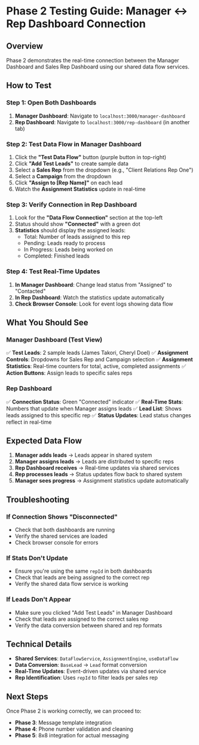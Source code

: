 # Phase 2 Testing Guide: Manager ↔ Rep Dashboard Connection

## Overview
Phase 2 demonstrates the real-time connection between the Manager Dashboard and Sales Rep Dashboard using our shared data flow services.

## How to Test

### Step 1: Open Both Dashboards
1. **Manager Dashboard**: Navigate to `localhost:3000/manager-dashboard`
2. **Rep Dashboard**: Navigate to `localhost:3000/rep-dashboard` (in another tab)

### Step 2: Test Data Flow in Manager Dashboard
1. Click the **"Test Data Flow"** button (purple button in top-right)
2. Click **"Add Test Leads"** to create sample data
3. Select a **Sales Rep** from the dropdown (e.g., "Client Relations Rep One")
4. Select a **Campaign** from the dropdown
5. Click **"Assign to [Rep Name]"** on each lead
6. Watch the **Assignment Statistics** update in real-time

### Step 3: Verify Connection in Rep Dashboard
1. Look for the **"Data Flow Connection"** section at the top-left
2. Status should show **"Connected"** with a green dot
3. **Statistics** should display the assigned leads:
   - Total: Number of leads assigned to this rep
   - Pending: Leads ready to process
   - In Progress: Leads being worked on
   - Completed: Finished leads

### Step 4: Test Real-Time Updates
1. **In Manager Dashboard**: Change lead status from "Assigned" to "Contacted"
2. **In Rep Dashboard**: Watch the statistics update automatically
3. **Check Browser Console**: Look for event logs showing data flow

## What You Should See

### Manager Dashboard (Test View)
✅ **Test Leads**: 2 sample leads (James Takori, Cheryl Doel)
✅ **Assignment Controls**: Dropdowns for Sales Rep and Campaign selection
✅ **Assignment Statistics**: Real-time counters for total, active, completed assignments
✅ **Action Buttons**: Assign leads to specific sales reps

### Rep Dashboard
✅ **Connection Status**: Green "Connected" indicator
✅ **Real-Time Stats**: Numbers that update when Manager assigns leads
✅ **Lead List**: Shows leads assigned to this specific rep
✅ **Status Updates**: Lead status changes reflect in real-time

## Expected Data Flow

1. **Manager adds leads** → Leads appear in shared system
2. **Manager assigns leads** → Leads are distributed to specific reps
3. **Rep Dashboard receives** → Real-time updates via shared services
4. **Rep processes leads** → Status updates flow back to shared system
5. **Manager sees progress** → Assignment statistics update automatically

## Troubleshooting

### If Connection Shows "Disconnected"
- Check that both dashboards are running
- Verify the shared services are loaded
- Check browser console for errors

### If Stats Don't Update
- Ensure you're using the same `repId` in both dashboards
- Check that leads are being assigned to the correct rep
- Verify the shared data flow service is working

### If Leads Don't Appear
- Make sure you clicked "Add Test Leads" in Manager Dashboard
- Check that leads are assigned to the correct sales rep
- Verify the data conversion between shared and rep formats

## Technical Details

- **Shared Services**: `DataFlowService`, `AssignmentEngine`, `useDataFlow`
- **Data Conversion**: `BaseLead` → `Lead` format conversion
- **Real-Time Updates**: Event-driven updates via shared service
- **Rep Identification**: Uses `repId` to filter leads per sales rep

## Next Steps

Once Phase 2 is working correctly, we can proceed to:
- **Phase 3**: Message template integration
- **Phase 4**: Phone number validation and cleaning
- **Phase 5**: 8x8 integration for actual messaging
